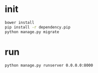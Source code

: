 # init

```bash
bower install
pip install -r dependency.pip
python manage.py migrate
```

# run
```bash
python manage.py runserver 0.0.0.0:8000
```
